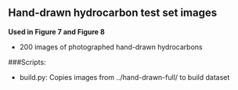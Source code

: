 ## Hand-drawn hydrocarbon test set images

**Used in Figure 7 and Figure 8**

 - 200 images of photographed hand-drawn hydrocarbons

###Scripts:
 - build.py:  Copies images from ../hand-drawn-full/ to build dataset

